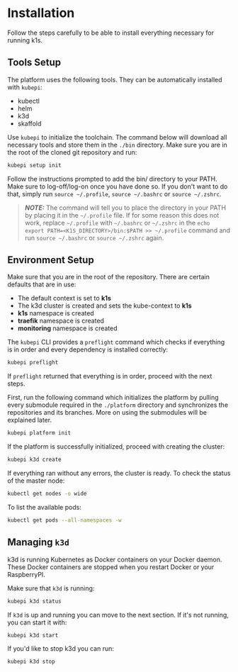 # Installation

Follow the steps carefully to be able to install everything necessary for running k1s.

## Tools Setup

The platform uses the following tools. They can be automatically installed with `kubepi`:

- kubectl
- helm
- k3d
- skaffold

Use `kubepi` to initialize the toolchain. The command below will download all necessary tools and store them in the `./bin` directory. Make sure you are in the root of the cloned git repository and run:

```bash
kubepi setup init
```

Follow the instructions prompted to add the bin/ directory to your PATH. Make sure to log-off/log-on once you have done so. If you don't want to do that, simply run `source ~/.profile`, `source ~/.bashrc` or `source ~/.zshrc`.

> **_NOTE:_** The command will tell you to place the directory in your PATH by placing it in the `~/.profile` file. If for some reason this does not work, replace `~/.profile` with `~/.bashrc` or `~/.zshrc` in the `echo export PATH=<K1S_DIRECTORY>/bin:$PATH >> ~/.profile` command and run `source ~/.bashrc` or `source ~/.zshrc` again.

## Environment Setup

Make sure that you are in the root of the repository. There are certain defaults that are in use:

- The default context is set to **k1s**
- The k3d cluster is created and sets the kube-context to **k1s**
- **k1s** namespace is created
- **traefik** namespace is created
- **monitoring** namespace is created

The `kubepi` CLI provides a `preflight` command which checks if everything is in order and every dependency is installed correctly:

```bash
kubepi preflight
```

If `preflight` returned that everything is in order, proceed with the next steps.

First, run the following command which initializes the platform by pulling every submodule required in the `./platform` directory and synchronizes the repositories and its branches. More on using the submodules will be explained later.

```bash
kubepi platform init
```

If the platform is successfully initialized, proceed with creating the cluster:

```bash
kubepi k3d create
```

If everything ran without any errors, the cluster is ready. To check the status of the master node:

```bash
kubectl get nodes -o wide
```

To list the available pods:

```bash
kubectl get pods --all-namespaces -w
```

## Managing `k3d`

k3d is running Kubernetes as Docker containers on your Docker daemon. These Docker containers are stopped when you restart Docker or your RaspberryPI.

Make sure that `k3d` is running:

```bash
kubepi k3d status
```

If `k3d` is up and running you can move to the next section. If it's not running, you can start it with:

```bash
kubepi k3d start
```

If you'd like to stop k3d you can run:

```bash
kubepi k3d stop
```
